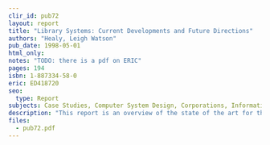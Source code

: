 ```yaml
---
clir_id: pub72
layout: report
title: "Library Systems: Current Developments and Future Directions"
authors: "Healy, Leigh Watson"
pub_date: 1998-05-01
html_only: 
notes: "TODO: there is a pdf on ERIC"
pages: 194
isbn: 1-887334-58-0
eric: ED418720
seo:
  type: Report
subjects: Case Studies, Computer System Design, Corporations, Information Industry, Information Services, Information Sources, Information Technology, Libraries, Online Vendors, Vendors
description: "This report is an overview of the state of the art for those concerned with the development of digital libraries and the role of library management systems in libraries today. It contrasts librarians’ visions and strategies with the development philosophies of the systems vendors that serve them. Included are profiles of 12 leading library systems vendors as well as case studies of different types of libraries that have installed commercially available systems. The install base served by the vendors in this report is predominantly in the United States."
files:
  - pub72.pdf
---
```

